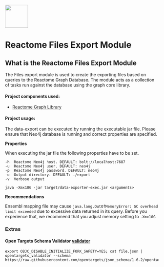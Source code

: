 [<img src=https://user-images.githubusercontent.com/6883670/31999264-976dfb86-b98a-11e7-9432-0316345a72ea.png height=75 />](https://reactome.org)

# Reactome Files Export Module

## What is the Reactome Files Export Module

The Files export module is used to create the exporting files based on queries to the Reactome Graph Database. The module acts as a collection of tasks run against the database using the graph core library. 

#### Project components used:

* [Reactome Graph Library](https://github.com/reactome/graph-core)

#### Project usage: 

The data-export can be executed by running the executable jar file. Please ensure that Neo4j database is running and correct properties are specified.

**Properties**

When executing the jar file the following properties have to be set.

```console
-h  Reactome Neo4j host. DEFAULT: bolt://localhost:7687
-u  Reactome Neo4j user. DEFAULT: neo4j
-p  Reactome Neo4j password. DEFAULT: neo4j
-o  Output directory. DEFAULT: ./export
-v  Verbose output

java -Xmx10G -jar target/data-exporter-exec.jar <arguments> 
```

**Recommendations**

Ensembl mapping file may cause ```java.lang.OutOfMemoryError: GC overhead limit exceeded``` 
due to excessive data returned in its query. Before you experience that, we recommend that you adjust memory setting to ```-Xmx10G```

### Extras

#### Open Targets Schema Validator [validator](https://github.com/opentargets/validator)

```console
export OBJC_DISABLE_INITIALIZE_FORK_SAFETY=YES; cat file.json | opentargets_validator --schema https://raw.githubusercontent.com/opentargets/json_schema/1.6.2/opentargets.json
```